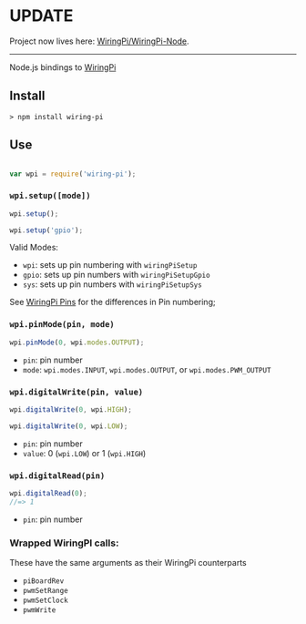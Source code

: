 # UPDATE

Project now lives here:  [WiringPi/WiringPi-Node](https://github.com/WiringPi/WiringPi-Node).

---------------

Node.js bindings to [WiringPi](http://wiringpi.com/)

## Install

    > npm install wiring-pi

## Use

```javascript

var wpi = require('wiring-pi');

```

### `wpi.setup([mode])`

```javascript
wpi.setup();
```

```javascript
wpi.setup('gpio');
```

Valid Modes:

- `wpi`: sets up pin numbering with `wiringPiSetup`
- `gpio`: sets up pin numbers with `wiringPiSetupGpio`
- `sys`: sets up pin numbers with `wiringPiSetupSys`

See [WiringPi Pins](http://wiringpi.com/pins/) for the differences in Pin numbering;

### `wpi.pinMode(pin, mode)`

```javascript
wpi.pinMode(0, wpi.modes.OUTPUT);
```

- `pin`: pin number
- `mode`: `wpi.modes.INPUT`, `wpi.modes.OUTPUT`, or `wpi.modes.PWM_OUTPUT`

### `wpi.digitalWrite(pin, value)`

```javascript
wpi.digitalWrite(0, wpi.HIGH);
```

```javascript
wpi.digitalWrite(0, wpi.LOW);
```

- `pin`: pin number
- `value`: 0 (`wpi.LOW`) or 1 (`wpi.HIGH`)

### `wpi.digitalRead(pin)`

```javascript
wpi.digitalRead(0);
//=> 1
```

- `pin`: pin number

### Wrapped WiringPI calls:

These have the same arguments as their WiringPi counterparts

- `piBoardRev`
- `pwmSetRange`
- `pwmSetClock`
- `pwmWrite`
